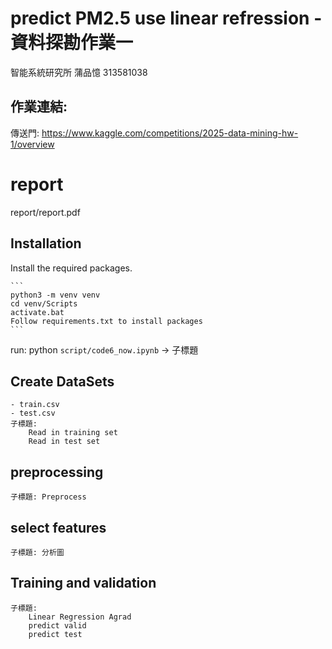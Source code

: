 # predict PM2.5 use linear refression - 資料探勘作業一

智能系統研究所 蒲品憶 313581038

## 作業連結:
傳送門: https://www.kaggle.com/competitions/2025-data-mining-hw-1/overview

# report

report/report.pdf

## Installation

Install the required packages.

    ```
    python3 -m venv venv
    cd venv/Scripts
    activate.bat
    Follow requirements.txt to install packages
    ```
    


run: python `script/code6_now.ipynb` -> 子標題

## Create DataSets
    - train.csv
    - test.csv
    子標題: 
        Read in training set
        Read in test set

## preprocessing
    子標題: Preprocess

## select features
    子標題: 分析圖 

## Training and validation
    子標題: 
        Linear Regression Agrad
        predict valid
        predict test

